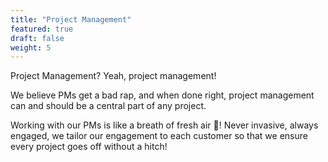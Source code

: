 ```yaml
---
title: "Project Management"
featured: true
draft: false
weight: 5
---
```


Project Management? Yeah, project management!

We believe PMs get a bad rap, and when done right, project management can and should be a central part of any project.

Working with our PMs is like a breath of fresh air 🌴! Never invasive, always engaged, we tailor our engagement to each customer so that we ensure every project goes off without a hitch!